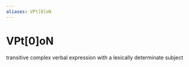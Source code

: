 ```yaml
---
aliases: VPt[0]oN
---
```

# VPt[0]oN

transitive complex verbal expression with a lexically determinate subject
